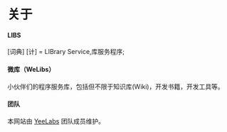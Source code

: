 # 关于


#### LIBS


[词典]	[计] = LIBrary Service,库服务程序;


#### 微库（WeLibs）


小伙伴们的程序服务库，包括但不限于知识库(Wiki)，开发书籍，开发工具等。


#### 团队


本网站由 [YeeLabs](http://yeelabs.com) 团队成员维护。
